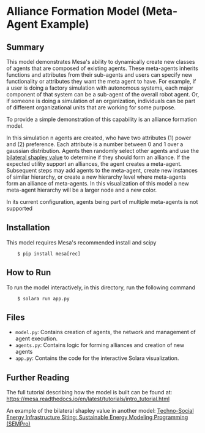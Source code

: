 # Alliance Formation Model (Meta-Agent Example)

## Summary

This model demonstrates Mesa's ability to dynamically create new classes of agents that are composed of existing agents. These meta-agents inherits functions and attributes from their sub-agents and users can specify new functionality or attributes they want the meta agent to have. For example, if a user is doing a factory simulation with autonomous systems, each major component of that system can be a sub-agent of the overall robot agent. Or, if someone is doing a simulation of an organization, individuals can be part of different organizational units that are working for some purpose.

To provide a simple demonstration of this capability is an alliance formation model.

In this simulation n agents are created, who have two attributes (1) power and (2) preference. Each attribute is a number between 0 and 1 over a gaussian distribution. Agents then randomly select other agents and use the [bilateral shapley value](https://en.wikipedia.org/wiki/Shapley_value) to determine if they should form an alliance. If the expected utility support an alliances, the agent creates a meta-agent. Subsequent steps may add agents to the meta-agent, create new instances of similar hierarchy, or create a new hierarchy level where meta-agents form an alliance of meta-agents. In this visualization of this model a new meta-agent hierarchy will be a larger node and a new color.

In its current configuration, agents being part of multiple meta-agents is not supported

## Installation

This model requires Mesa's recommended install and scipy

```
    $ pip install mesa[rec]
```

## How to Run

To run the model interactively, in this directory, run the following command

```
    $ solara run app.py
```

## Files

- `model.py`: Contains creation of agents, the network and management of agent execution.
- `agents.py`: Contains logic for forming alliances and creation of new agents
- `app.py`: Contains the code for the interactive Solara visualization.

## Further Reading

The full tutorial describing how the model is built can be found at:
https://mesa.readthedocs.io/en/latest/tutorials/intro_tutorial.html

An example of the bilateral shapley value in another model:
[Techno-Social Energy Infrastructure Siting: Sustainable Energy Modeling Programming (SEMPro)](https://www.jasss.org/16/3/6.html)
